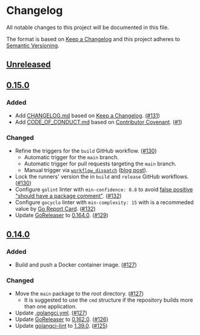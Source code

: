 # Changelog

All notable changes to this project will be documented in this file.

The format is based on [Keep a Changelog](https://keepachangelog.com/en/1.1.0/)
and this project adheres to [Semantic Versioning](https://semver.org/spec/v2.0.0.html).

## [Unreleased](https://github.com/JoseRodrigues443/is-my-team-awake/compare/v0.15.0...HEAD)

## [0.15.0](https://github.com/JoseRodrigues443/is-my-team-awake/releases/tag/v0.15.0)

### Added 

- Add [CHANGELOG.md](CHANGELOG.md) based on [Keep a Changelog](https://keepachangelog.com/en/1.1.0/). ([#131](https://github.com/JoseRodrigues443/is-my-team-awake/pull/1))
- Add [CODE_OF_CONDUCT.md](CODE_OF_CONDUCT.md) based on [Contributor Covenant](https://www.contributor-covenant.org/version/2/0/code_of_conduct/). ([#1](https://github.com/JoseRodrigues443/is-my-team-awake/pull/1))

### Changed

- Refine the triggers for the `build` GitHub workflow. ([#130](https://github.com/JoseRodrigues443/is-my-team-awake/pull/130))
  - Automatic trigger for the `main` branch.
  - Automatic trigger for pull requests targeting the `main` branch.
  - Manual trigger via [`workflow_dispatch`](https://docs.github.com/en/actions/reference/events-that-trigger-workflows#workflow_dispatch) ([blog post](https://github.blog/changelog/2020-07-06-github-actions-manual-triggers-with-workflow_dispatch/)).
- Lock the runners' version the in `build` and `release` GitHub workflows. ([#130](https://github.com/JoseRodrigues443/is-my-team-awake/pull/130))
- Configure `golint` linter with `min-confidence: 0.8` to avoid [false positive "should have a package comment"](https://github.com/golangci/golangci-lint/issues/1556). ([#132](https://github.com/JoseRodrigues443/is-my-team-awake/pull/132))
- Configure `gocyclo` linter with `min-complexity: 15` with is a recommeded value by [Go Report Card](https://goreportcard.com/). ([#132](https://github.com/JoseRodrigues443/is-my-team-awake/pull/132))
- Update [GoReleaser](https://github.com/goreleaser/goreleaser) to [0.164.0](https://github.com/goreleaser/goreleaser/releases/tag/v0.164.0). ([#129](https://github.com/JoseRodrigues443/is-my-team-awake/pull/129))

## [0.14.0](https://github.com/JoseRodrigues443/is-my-team-awake/releases/tag/v0.14.0)

### Added

- Build and push a Docker container image. ([#127](https://github.com/JoseRodrigues443/is-my-team-awake/pull/127))

### Changed

- Move the `main` package to the root directory. ([#127](https://github.com/JoseRodrigues443/is-my-team-awake/pull/127))
  - It is suggested to use the `cmd` structure if the repository builds more than one application.
- Update [.golangci.yml](https://github.com/JoseRodrigues443/is-my-team-awake/blob/v0.14.0/.golangci.yml). ([#127](https://github.com/JoseRodrigues443/is-my-team-awake/pull/127))
- Update [GoReleaser](https://github.com/goreleaser/goreleaser) to [0.162.0](https://github.com/goreleaser/goreleaser/releases/tag/v0.162.0). ([#126](https://github.com/JoseRodrigues443/is-my-team-awake/pull/126))
- Update [golangci-lint](https://github.com/golangci/golangci-lint) to [1.39.0](https://github.com/golangci/golangci-lint/releases/tag/v1.39.0). ([#125](https://github.com/JoseRodrigues443/is-my-team-awake/pull/125))